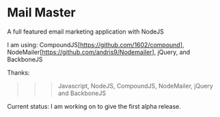 Mail Master
==========

A full featured email marketing application with NodeJS

I am using:
CompoundJS[https://github.com/1602/compound],
NodeMailer[https://github.com/andris9/Nodemailer],
jQuery,
and BackboneJS

Thanks:
>>> Javascript, NodeJS, CompoundJS, NodeMailer, jQuery and BackboneJS

Current status:
I am working on to give the first alpha release.
